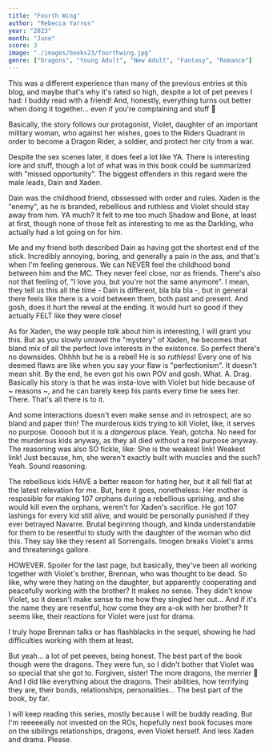 ```yaml
---
title: "Fourth Wing"
author: "Rebecca Yarros"
year: "2023"
month: "June"
score: 3
image: "./images/books23/fourthwing.jpg"
genre: ["Dragons", "Young Adult", "New Adult", "Fantasy", "Romance"]
---
```


This was a different experience than many of the previous entries at this blog, and maybe that's why it's rated so high, despite a lot of pet peeves I had: I buddy read with a friend! And, honestly, everything turns out better when doing it together... even if you're complaining and stuff 🤣

Basically, the story follows our protagonist, Violet, daughter of an important military woman, who against her wishes, goes to the Riders Quadrant in order to become a Dragon Rider, a soldier, and protect her city from a war.

Despite the sex scenes later, it does feel a lot like YA. There is interesting lore and stuff, though a lot of what was in this book could be summarized with "missed opportunity". The biggest offenders in this regard were the male leads, Dain and Xaden.

Dain was the childhood friend, obssessed with order and rules. Xaden is the "enemy", as he is branded, rebellious and ruthless and Violet should stay away from him. YA much? It felt to me too much Shadow and Bone, at least at first, though none of those felt as interesting to me as the Darkling, who actually had a lot going on for him.

Me and my friend both described Dain as having got the shortest end of the stick. Incredibly annoying, boring, and generally a pain in the ass, and that's when I'm feeling generous. We can NEVER feel the childhood bond between him and the MC. They never feel close, nor as friends. There's also not that feeling of, "I love you, but you're not the same anymore". I mean, they tell us this all the time - Dain is different, bla bla bla -, but in general there feels like there is a void between them, both past and present. And gosh, does it hurt the reveal at the ending. It would hurt so good if they actually FELT like they were close!

As for Xaden, the way people _talk_ about him is interesting, I will grant you this. But as you slowly unravel the "mystery" of Xaden, he becomes that bland mix of all the perfect love interests in the existence. So perfect there's no downsides. Ohhhh but he is a rebel! He is so _ruthless_! Every one of his deemed flaws are like when you say your flaw is "perfectionism". It doesn't mean shit. By the end, he even got his own POV and gosh. What. A. Drag. Basically his story is that he was insta-love with Violet but hide because of ~ reasons ~, and he can barely keep his pants every time he sees her. There. That's all there is to it.

And some interactions doesn't even make sense and in retrospect, are so bland and paper thin! The murderous kids trying to kill Violet, like, it serves no purpose. Oooooh but it is a _dangerous_ place. Yeah, gotcha. No need for the murderous kids anyway, as they all died without a real purpose anyway. The reasoning was also SO fickle, like: She is the weakest link! Weakest link! Just because, hm, she weren't exactly built with muscles and the such? Yeah. Sound reasoning.

The rebellious kids HAVE a better reason for hating her, but it all fell flat at the latest relevation for me. But, here it goes, nonetheless: Her mother is resposible for making 107 orphans during a rebellious uprising, and she would kill even the orphans, weren't for Xaden's sacrifice. He got 107 lashings for every kid still alive, and would be personally punished if they ever betrayed Navarre. Brutal beginning though, and kinda understandable for them to be resentful to study with the daughter of the woman who did this. They say like they resent all Sorrengails. Imogen breaks Violet's arms and threatenings gallore.

HOWEVER. Spoiler for the last page, but basically, they've been all working together with Violet's brother, Brennan, who was thought to be dead. So like, why were they hating on the daughter, but apparently cooperating and peacefully working with the brother? It makes no sense. They didn't know Violet, so it doesn't make sense to me how they singled her out... And if it's the name they are resentful, how come they are a-ok with her brother? It seems like, their reactions for Violet were just for drama.

I truly hope Brennan talks or has flashblacks in the sequel, showing he had difficulties working with them at least.

But yeah... a lot of pet peeves, being honest. The best part of the book though were the dragons. They were fun, so I didn't bother that Violet was so special that she got to. Forgiven, sister! The more dragons, the merrier 💖 And I did like everything about the dragons. Their abilities, how terrifying they are, their bonds, relationships, personalities... The best part of the book, by far.

I will keep reading this series, mostly because I will be buddy reading. But I'm reeeeeally not invested on the ROs, hopefully next book focuses more on the sibilings relationships, dragons, even Violet herself. And less Xaden and drama. Please.
